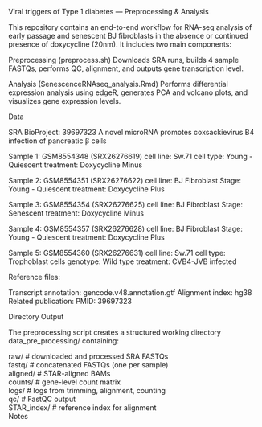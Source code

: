 Viral triggers of Type 1 diabetes — Preprocessing & Analysis

This repository contains an end-to-end workflow for RNA-seq analysis of early passage and senescent BJ fibroblasts in the absence or continued presence of doxycycline (20nm).
It includes two main components:

Preprocessing (preprocess.sh)
Downloads SRA runs, builds 4 sample FASTQs, performs QC, alignment, and outputs gene transcription level.

Analysis (SenescenceRNAseq_analysis.Rmd)
Performs differential expression analysis using edgeR, generates PCA and volcano plots, and visualizes gene expression levels.

Data

SRA BioProject: 39697323
A novel microRNA promotes coxsackievirus B4 infection of pancreatic β cells

Sample 1: GSM8554348 (SRX26276619)
cell line: Sw.71
cell type: Young - Quiescent
treatment: Doxycycline Minus

Sample 2: GSM8554351 (SRX26276622)
cell line: BJ Fibroblast
Stage: Young - Quiescent
treatment: Doxycycline Plus

Sample 3: GSM8554354 (SRX26276625)
cell line: BJ Fibroblast
Stage: Senescent
treatment: Doxycycline Minus

Sample 4: GSM8554357 (SRX26276628)
cell line: BJ Fibroblast
Stage: Young - Quiescent
treatment: Doxycycline Plus

Sample 5: GSM8554360 (SRX26276631)
cell line: Sw.71
cell type: Trophoblast cells
genotype: Wild type
treatment: CVB4-JVB infected

Reference files:

Transcript annotation: gencode.v48.annotation.gtf
Alignment index: hg38
Related publication:
PMID: 39697323

Directory Output

The preprocessing script creates a structured working directory data_pre_processing/ containing:

raw/      # downloaded and processed SRA FASTQs  
fastq/    # concatenated FASTQs (one per sample)  
aligned/  # STAR-aligned BAMs  
counts/   # gene-level count matrix  
logs/     # logs from trimming, alignment, counting  
qc/       # FastQC output  
STAR_index/  # reference index for alignment  
Notes
